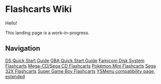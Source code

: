 # Flashcarts Wiki

Hello!

This landing page is a work-in-progress.

## Navigation

[DS Quick Start Guide](ds-quick-start-guide)
[GBA Quick Start Guide](gba-quick-start-guide)
[Famicom Disk System Flashcarts](fds)
[Mega-CD/Sega CD Flashcarts](mega-drive)
[Pokémon Mini Flashcarts](pokemini)
[Sega 32X Flashcarts](sega-32x)
[Super Game Boy Flashcarts](super-gb)
[YSMenu compatibility page, extended](ysmenu-compat-ext)
